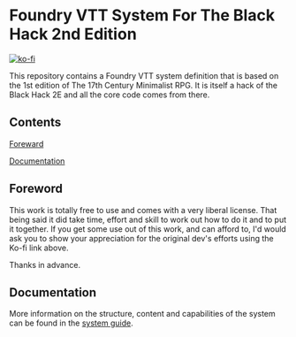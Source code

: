 # Foundry VTT System For The Black Hack 2nd Edition

[![ko-fi](https://ko-fi.com/img/githubbutton_sm.svg)](https://ko-fi.com/H2H645D60)

This repository contains a Foundry VTT system definition that is based on the
1st edition of The 17th Century Minimalist RPG. It is itself a hack of the Black Hack 2E and
all the core code comes from there.

## Contents

[Foreward](#foreword)

[Documentation](#documentation)

## Foreword

This work is totally free to use and comes with a very liberal license. That
being said it did take time, effort and skill to work out how to do
it and to put it together. If you get some use out of this work, and can afford
to, I'd would ask you to show your appreciation for the original dev's efforts using the Ko-fi
link above.

Thanks in advance.

## Documentation

More information on the structure, content and capabilities of the system
can be found in the [system guide](https://peter-wood-1.gitbook.io/the-black-hack-2e-foundryvtt-system-user-manual/).
